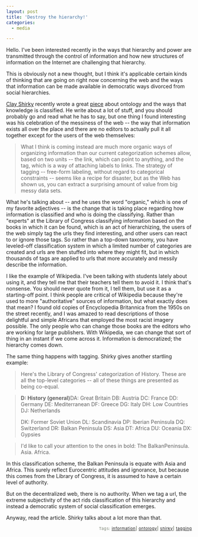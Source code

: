 ```yaml
---
layout: post
title: 'Destroy the hierarchy!'
categories:
  - media

---
```


Hello.  I've been interested recently in the ways that hierarchy and power are transmitted through the control of information and how new structures of information on the Internet are challenging that hierarchy.

This is obviously not a new thought, but I think it's applicable certain kinds of thinking that are going on right now concerning the web and the ways that information can be made available in democratic ways divorced from social hierarchies.

<a href="http://shirky.com">Clay Shirky</a> recently wrote a great <a href="http://shirky.com/writings/ontology_overrated.html">piece</a> about ontology and the ways that knowledge is classified.  He write about a lot of stuff, and you should probably go and read what he has to say, but one thing I found interesting was his celebration of the messiness of the web -- the way that information exists all over the place and there are no editors to actually pull it all together except for the users of the web themselves:
<blockquote>What I think is coming instead are much more organic ways of organizing information than our current categorization schemes allow, based on two units -- the link, which can point to anything, and the tag, which is a way of attaching labels to links. The strategy of tagging -- free-form labeling, without regard to categorical constraints -- seems like a recipe for disaster, but as the Web has shown us, you can extract a surprising amount of value from big messy data sets.</blockquote>

What he's talking about -- and he uses the word "organic," which is one of my favorite adjectives -- is the change that is taking place regarding how information is classified and who is doing the classifying.  Rather than "experts" at the Library of Congress classifying information based on the books in which it can be found, which is an act of hierarchizing, the users of the web simply tag the urls they find interesting, and other users can react to or ignore those tags.  So rather than a top-down taxonomy, you have leveled-off classification system in which a limited number of categories are created and urls are then stuffed into where they might fit, but in which thousands of tags are applied to urls that more accurately and messily describe the information.

I like the example of Wikipedia.  I've been talking with students lately about using it, and they tell me that their teachers tell them to avoid it.  I think that's nonsense.  You should never quote from it, I tell them, but use it as a starting-off point.  I think people are critical of Wikipedia because they're used to more "authoritative" sources of information, but what exactly does that mean?  I found old copies of Encyclopedia Britannica from the 1950s on the street recently, and I was amazed to read descriptions of those delightful and simple Africans that employed the most racist imagery possible. The only people who can change those books are the editors who are working for large publishers. With Wikipedia, we can change that sort of thing in an instant if we come across it.  Information is democratized; the hierarchy comes down.

The same thing happens with tagging.  Shirky gives another startling example:

<blockquote>Here's the Library of Congress' categorization of History. These are all the top-level categories -- all of these things are presented as being co-equal.</blockquote><blockquote><strong>D: History (general)</strong>DA: Great Britain
DB: Austria
DC: France
DD: Germany
DE: Mediterranean
DF: Greece
DG: Italy
DH: Low Countries
DJ: Netherlands

DK: Former Soviet Union
DL: Scandinavia
DP: Iberian Peninsula
DQ: Switzerland
DR: Balkan Peninsula
DS: Asia
DT: Africa
DU: Oceania
DX: Gypsies</blockquote>
<blockquote>I'd like to call your attention to the ones in bold: The BalkanPeninsula. Asia. Africa.</blockquote>In this classification scheme, the Balkan Peninsula is equate with Asia and Africa.  This surely reflect Eurocentric attitudes and ignorance, but because this comes from the Library of Congress, it is assumed to have a certain level of authority.

But on the decentralized web, there is no authority. When we tag a url, the extreme subjectivity of the act rids classification of this hierarchy and instead a democratic system of social classification emerges.

Anyway, read the article.  Shirky talks about a lot more than that.



<!-- technorati tags start --><p style="text-align:right;font-size:11px;letter-spacing:.05em;color:#808979;">Tags: <a href="http://www.technorati.com/tag/information" rel="tag">information</a><strong>|</strong> <a href="http://www.technorati.com/tag/ontology" rel="tag">ontology</a><strong>|</strong> <a href="http://www.technorati.com/tag/shirky" rel="tag">shirky</a><strong>|</strong> <a href="http://www.technorati.com/tag/tagging" rel="tag">tagging</a></p><!-- technorati tags end -->
